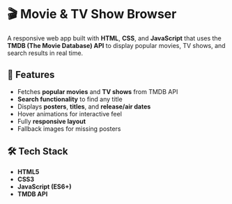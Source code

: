 # 🎬 Movie & TV Show Browser

A responsive web app built with **HTML**, **CSS**, and **JavaScript** that uses the **TMDB (The Movie Database) API** to display popular movies, TV shows, and search results in real time.

## 🚀 Features
- Fetches **popular movies** and **TV shows** from TMDB API
- **Search functionality** to find any title
- Displays **posters**, **titles**, and **release/air dates**
- Hover animations for interactive feel
- Fully **responsive layout**
- Fallback images for missing posters

## 🛠️ Tech Stack
- **HTML5**
- **CSS3**
- **JavaScript (ES6+)**
- **TMDB API**
